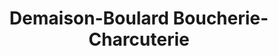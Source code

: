 ---
title: "Demaison-Boulard Boucherie-Charcuterie"
url: /montmorot/demaison-boulard-boucherie-charcuterie/
shop: Metzgerei
---